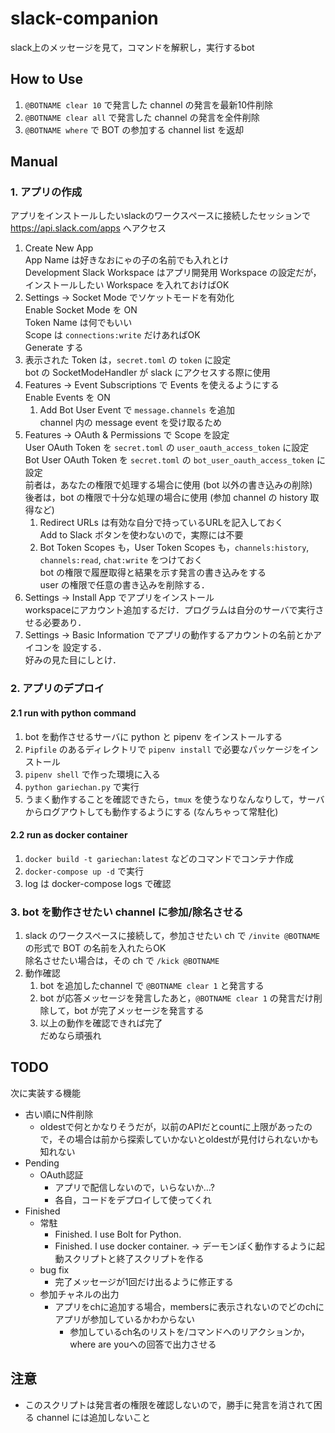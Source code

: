 # slack-companion

slack上のメッセージを見て，コマンドを解釈し，実行するbot

## How to Use

1. `@BOTNAME clear 10` で発言した channel の発言を最新10件削除
1. `@BOTNAME clear all` で発言した channel の発言を全件削除
1. `@BOTNAME where` で BOT の参加する channel list を返却

## Manual

### 1. アプリの作成

アプリをインストールしたいslackのワークスペースに接続したセッションで https://api.slack.com/apps へアクセス

1. Create New App  
   App Name は好きなおにゃの子の名前でも入れとけ  
   Development Slack Workspace はアプリ開発用 Workspace の設定だが，インストールしたい Workspace を入れておけばOK
1. Settings -> Socket Mode でソケットモードを有効化  
   Enable Socket Mode を ON  
   Token Name は何でもいい  
   Scope は `connections:write` だけあればOK  
   Generate する
1. 表示された Token は，`secret.toml` の `token` に設定  
   bot の SocketModeHandler が slack にアクセスする際に使用
1. Features -> Event Subscriptions で Events を使えるようにする  
   Enable Events を ON
    1. Add Bot User Event で `message.channels` を追加  
       channel 内の message event を受け取るため
1. Features -> OAuth & Permissions で Scope を設定  
   User OAuth Token を `secret.toml` の `user_oauth_access_token` に設定  
   Bot User OAuth Token を `secret.toml` の `bot_user_oauth_access_token` に設定  
   前者は，あなたの権限で処理する場合に使用 (bot 以外の書き込みの削除)  
   後者は，bot の権限で十分な処理の場合に使用 (参加 channel の history 取得など)
    1. Redirect URLs は有効な自分で持っているURLを記入しておく  
       Add to Slack ボタンを使わないので，実際には不要
    1. Bot Token Scopes も，User Token Scopes も，`channels:history`, `channels:read`, `chat:write` をつけておく  
       bot の権限で履歴取得と結果を示す発言の書き込みをする  
       user の権限で任意の書き込みを削除する．
1. Settings -> Install App でアプリをインストール  
   workspaceにアカウント追加するだけ．プログラムは自分のサーバで実行させる必要あり．
1. Settings -> Basic Information でアプリの動作するアカウントの名前とかアイコンを
   設定する．  
   好みの見た目にしとけ．

### 2. アプリのデプロイ
#### 2.1 run with python command

1. bot を動作させるサーバに python と pipenv をインストールする
2. `Pipfile` のあるディレクトリで `pipenv install` で必要なパッケージをインストール
3. `pipenv shell` で作った環境に入る
4. `python gariechan.py` で実行
5. うまく動作することを確認できたら，`tmux` を使うなりなんなりして，サーバからログアウトしても動作するようにする (なんちゃって常駐化)

#### 2.2 run as docker container

1. `docker build -t gariechan:latest` などのコマンドでコンテナ作成
2. `docker-compose up -d` で実行
3. log は docker-compose logs で確認

### 3. bot を動作させたい channel に参加/除名させる

1. slack のワークスペースに接続して，参加させたい ch で `/invite @BOTNAME` の形式で BOT の名前を入れたらOK  
   除名させたい場合は，その ch で `/kick @BOTNAME`
2. 動作確認
    1. bot を追加したchannel で `@BOTNAME clear 1` と発言する
    2. bot が応答メッセージを発言したあと，`@BOTNAME clear 1` の発言だけ削除して，bot が完了メッセージを発言する
    3. 以上の動作を確認できれば完了  
       だめなら頑張れ

## TODO

次に実装する機能

- 古い順にN件削除
    - oldestで何とかなりそうだが，以前のAPIだとcountに上限があったので，その場合は前から探索していかないとoldestが見付けられないかも知れない
- Pending
    - OAuth認証
        - アプリで配信しないので，いらないか…?
        - 各自，コードをデプロイして使ってくれ
- Finished
    - 常駐
        - Finished. I use Bolt for Python.
        - Finished. I use docker container. -> デーモンぽく動作するように起動スクリプトと終了スクリプトを作る
    - bug fix
        - 完了メッセージが1回だけ出るように修正する
    - 参加チャネルの出力
        - アプリをchに追加する場合，membersに表示されないのでどのchにアプリが参加しているかわからない
            - 参加しているch名のリストを/コマンドへのリアクションか，where are youへの回答で出力させる


## 注意

- このスクリプトは発言者の権限を確認しないので，勝手に発言を消されて困る channel には追加しないこと

